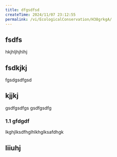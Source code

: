 ```yaml
---
title: dfgsdfsd
createTime: 2024/11/07 23:12:55
permalink: /vi/EcologicalConservation/H38grkgA/
---
```


## fsdfs
hkjhljhjhlhj
## fsdkjkj

fgsdgsdfgsd

## kjjkj

gsdfgsdfgs
gsdfgsdfg

### 1.1 gfdgdf


lkghjlksdfhglhlkhglksafdhgk

## liiuhj

